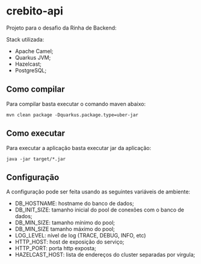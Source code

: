 # crebito-api

Projeto para o desafio da Rinha de Backend:

Stack utilizada:
- Apache Camel;
- Quarkus JVM;
- Hazelcast;
- PostgreSQL;

## Como compilar

Para compilar basta executar o comando maven abaixo:
```
mvn clean package -Dquarkus.package.type=uber-jar
```

## Como executar
Para executar a aplicação basta executar jar da aplicação:

```
java -jar target/*.jar
```

## Configuração 
A configuração pode ser feita usando as seguintes variáveis de ambiente:
- DB_HOSTNAME: hostname do banco de dados;
- DB_INIT_SIZE: tamanho inicial do pool de conexões com o banco de dados;
- DB_MIN_SIZE: tamanho mínimo do pool;
- DB_MIN_SIZE tamanho máximo do pool;
- LOG_LEVEL: nível de log (TRACE, DEBUG, INFO, etc)
- HTTP_HOST: host de exposição do serviço;
- HTTP_PORT: porta http exposta;
- HAZELCAST_HOST: lista de endereços do cluster separadas por virgula;
